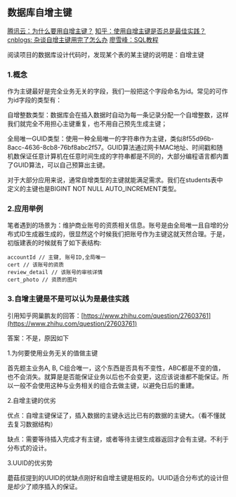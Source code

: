 ## 数据库自增主键

[腾讯云：为什么要用自增主键？](https://cloud.tencent.com/developer/article/1462758)
[知乎：使用自增主键是否总是最佳实践？](https://www.zhihu.com/question/27603761)
[cnblogs: 杂谈自增主键用完了怎么办](https://www.cnblogs.com/rjzheng/p/10669043.html)
[廖雪峰：SQL教程](https://www.liaoxuefeng.com/wiki/1177760294764384/1218728391867808)


阅读项目的数据库设计代码时，发现某个表的某主键的说明是：自增主键



### 1.概念

作为主键最好是完全业务无关的字段，我们一般把这个字段命名为id。常见的可作为id字段的类型有：

自增整数类型：数据库会在插入数据时自动为每一条记录分配一个自增整数，这样我们就完全不用担心主键重复，也不用自己预先生成主键；

全局唯一GUID类型：使用一种全局唯一的字符串作为主键，类似8f55d96b-8acc-4636-8cb8-76bf8abc2f57。GUID算法通过网卡MAC地址、时间戳和随机数保证任意计算机在任意时间生成的字符串都是不同的，大部分编程语言都内置了GUID算法，可以自己预算出主键。

对于大部分应用来说，通常自增类型的主键就能满足需求。我们在students表中定义的主键也是BIGINT NOT NULL AUTO_INCREMENT类型。

### 2.应用举例

笔者遇到的场景为：维护商业账号的资质相关信息。账号是由全局唯一且自增的分布式ID生成器生成的，很显然这个时候我们把账号作为主键这就天然合理。于是，初版建表的时候就有了如下表结构:

```
accountId // 主键, 账号ID,全局唯一
cert // 该账号的资质
review_detail // 该账号的审核详情
cert_photo // 资质的图片
```

### 3.自增主键是不是可以认为是最佳实践

引用知乎网巢鹏友的回答：[https://www.zhihu.com/question/27603761](https://www.zhihu.com/question/27603761)

答案：不是，原因如下

1.为何要使用业务无关的值做主键

首先题主业务A, B, C组合唯一，这个东西是否具有不变性，ABC都是不变的值，也不会消失。就算是是否能保证业务以后也不会变更，这应该说谁都不能保证。所以一般不会使用这种与业务相关的组合去做主键，以避免日后的重建。

2.自增主键的优劣

优点：自增主键保证了，插入数据的主键永远比已有的数据的主键大。（看不懂就去复习数据结构）

缺点：需要等待插入完成才有主键，或者等待主键生成器返回才会有主键。不利于分布式的设计。

3.UUID的优劣势

 蘑菇叔提到的UUID的优缺点刚好和自增主键是相反的。UUID适合分布式的设计但是却少了顺序插入的保证。